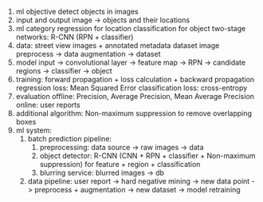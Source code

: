 1. ml objective
   detect objects in images
2. input and output
   image -> objects and their locations
3. ml category
   regression for location
   classification for object
   two-stage networks: R-CNN (RPN + classifier)
4. data: 
   street view images + annotated metadata dataset
   image preprocess -> data augmentation -> dataset
5. model
   input -> convolutional layer -> feature map -> RPN -> candidate regions -> classifier -> object
6. training: forward propagation + loss calculation + backward propagation
   regression loss: Mean Squared Error
   classification loss: cross-entropy
7. evaluation
   offline: Precision, Average Precision, Mean Average Precision
   online: user reports
8. additional algorithm:
   Non-maximum suppression to remove overlapping boxes
9. ml system:
   1.  batch prediction pipeline:
       1.  preprocessing: data source -> raw images -> data
       2.  object detector: R-CNN (CNN + RPN + classifier + Non-maximum suppression) for feature + region + classification
       3.  blurring service: blurred images -> db
   2.  data pipeline: user report -> hard negative mining -> new data point -> preprocess + augmentation -> new dataset -> model retraining
